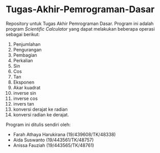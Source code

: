 # Tugas-Akhir-Pemrograman-Dasar
Repository untuk Tugas Akhir Pemrograman Dasar.
Program ini adalah program _Scientific Calculator_ yang dapat melakukan beberapa operasi sebagai berikut:
1. Penjumlahan
2. Pengurangan
3. Pembagian
4. Perkalian
5. Sin
6. Cos
7. Tan 
8. Eksponen
9. Akar kuadrat
10. inverse sin
11. inverse cos
12. invers tan
13. konversi derajat ke radian
14. konversi radian ke derajat.

Program ini ditulis sendiri oleh:
- Farah Athaya Harukirana (19/439608/TK/48338)
- Aida Suswanto (19/443561/TK/48757)
- Anissa Fauziah (19/443565/TK/48761)
